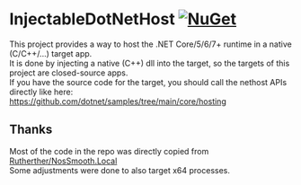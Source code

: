 # InjectableDotNetHost [![NuGet][nuget-image]][nuget-link]
This project provides a way to host the .NET Core/5/6/7+ runtime in a native (C/C++/...) target app.  
It is done by injecting a native (C++) dll into the target, so the targets of this project are closed-source apps.  
If you have the source code for the target, you should call the nethost APIs directly like here:  
https://github.com/dotnet/samples/tree/main/core/hosting  

## Thanks
Most of the code in the repo was directly copied from [Rutherther/NosSmooth.Local](https://github.com/Rutherther/NosSmooth.Local)  
Some adjustments were done to also target x64 processes.

[nuget-image]: https://img.shields.io/nuget/v/InjectableDotNetHost.Injector
[nuget-link]: https://www.nuget.org/packages/InjectableDotNetHost.Injector/

